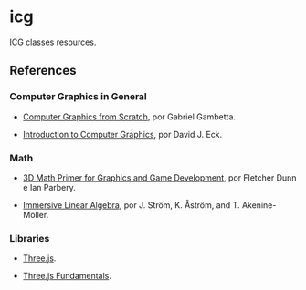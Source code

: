 # icg
ICG classes resources.

## References

### Computer Graphics in General

* [Computer Graphics from Scratch](https://gabrielgambetta.com/computer-graphics-from-scratch/index.html), por Gabriel Gambetta.

* [Introduction to Computer Graphics](https://math.hws.edu/graphicsbook/), por David J. Eck.

### Math

* [3D Math Primer for Graphics and Game Development](https://gamemath.com), por Fletcher Dunn e Ian Parbery.

* [Immersive Linear Algebra](http://immersivemath.com/ila/index.html), por J. Ström, K. Åström, and T. Akenine-Möller.

### Libraries

* [Three.js](https://threejs.org).

* [Three.js Fundamentals](https://threejsfundamentals.org).
